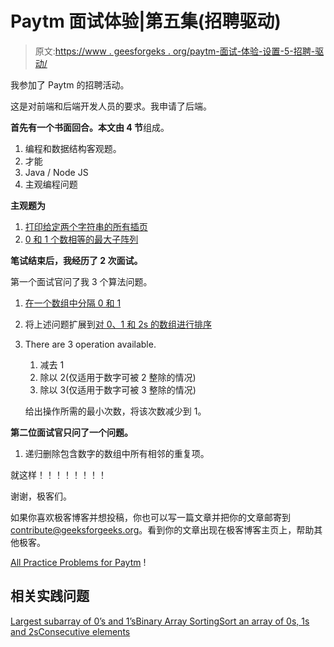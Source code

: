 # Paytm 面试体验|第五集(招聘驱动)

> 原文:[https://www . geesforgeks . org/paytm-面试-体验-设置-5-招聘-驱动/](https://www.geeksforgeeks.org/paytm-interview-experience-set-5-recruitment-drive/)

我参加了 Paytm 的招聘活动。

这是对前端和后端开发人员的要求。我申请了后端。

**首先有一个书面回合。本文由 4 节**组成。

1.  编程和数据结构客观题。
2.  才能
3.  Java / Node JS
4.  主观编程问题

**主观题为**

1.  [打印给定两个字符串的所有插页](https://practice.geeksforgeeks.org/problems/interleaved-strings/1)
2.  [0 和 1 个数相等的最大子阵列](https://practice.geeksforgeeks.org/problems/largest-subarray-of-0s-and-1s/1)

**笔试结束后，我经历了 2 次面试。**

第一个面试官问了我 3 个算法问题。

1.  [在一个数组中分隔 0 和 1](https://practice.geeksforgeeks.org/problems/segregate-0s-and-1s/0)
2.  将上述问题扩展到[对 0、1 和 2s 的数组进行排序](https://practice.geeksforgeeks.org/problems/sort-an-array-of-0s-1s-and-2s/0)
3.  There are 3 operation available.
    1.  减去 1
    2.  除以 2(仅适用于数字可被 2 整除的情况)
    3.  除以 3(仅适用于数字可被 3 整除的情况)

    给出操作所需的最小次数，将该次数减少到 1。

**第二位面试官只问了一个问题。**

1.  递归删除包含数字的数组中所有相邻的重复项。

就这样！！！！！！！！

谢谢，极客们。

如果你喜欢极客博客并想投稿，你也可以写一篇文章并把你的文章邮寄到 contribute@geeksforgeeks.org。看到你的文章出现在极客博客主页上，帮助其他极客。

[All Practice Problems for Paytm](https://practice.geeksforgeeks.org/company/Paytm/) !

## 相关实践问题

[Largest subarray of 0’s and 1’s](https://practice.geeksforgeeks.org/problems/largest-subarray-of-0s-and-1s/1)[Binary Array Sorting](https://practice.geeksforgeeks.org/problems/binary-array-sorting/0)[Sort an array of 0s, 1s and 2s](https://practice.geeksforgeeks.org/problems/sort-an-array-of-0s-1s-and-2s/0)[Consecutive elements](https://practice.geeksforgeeks.org/problems/consecutive-elements/0)